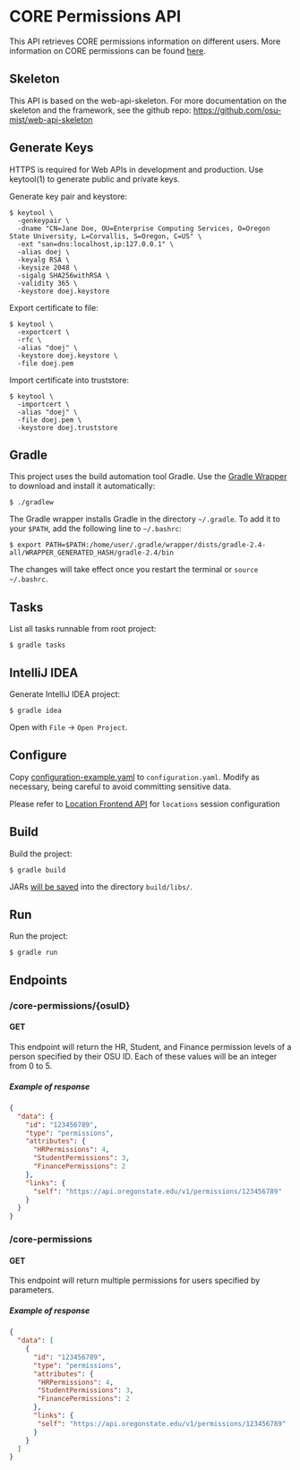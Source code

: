 # CORE Permissions API

This API retrieves CORE permissions information on different users. More information on CORE permissions can be found [here](https://fa.oregonstate.edu/bic/core/core-access-and-security-structure).

## Skeleton
This API is based on the web-api-skeleton. For more documentation on the skeleton and the framework, see the github repo: https://github.com/osu-mist/web-api-skeleton

## Generate Keys

HTTPS is required for Web APIs in development and production. Use keytool(1) to generate public and private keys.

Generate key pair and keystore:

```
$ keytool \
  -genkeypair \
  -dname "CN=Jane Doe, OU=Enterprise Computing Services, O=Oregon State University, L=Corvallis, S=Oregon, C=US" \
  -ext "san=dns:localhost,ip:127.0.0.1" \
  -alias doej \
  -keyalg RSA \
  -keysize 2048 \
  -sigalg SHA256withRSA \
  -validity 365 \
  -keystore doej.keystore
```

Export certificate to file:

```
$ keytool \
  -exportcert \
  -rfc \
  -alias "doej" \
  -keystore doej.keystore \
  -file doej.pem
```

Import certificate into truststore:

```
$ keytool \
  -importcert \
  -alias "doej" \
  -file doej.pem \
  -keystore doej.truststore
```

## Gradle

This project uses the build automation tool Gradle. Use the [Gradle Wrapper](https://docs.gradle.org/current/userguide/gradle_wrapper.html) to download and install it automatically:

```
$ ./gradlew
```

The Gradle wrapper installs Gradle in the directory `~/.gradle`. To add it to your `$PATH`, add the following line to `~/.bashrc`:

```
$ export PATH=$PATH:/home/user/.gradle/wrapper/dists/gradle-2.4-all/WRAPPER_GENERATED_HASH/gradle-2.4/bin
```

The changes will take effect once you restart the terminal or `source ~/.bashrc`.

## Tasks

List all tasks runnable from root project:

```
$ gradle tasks
```

## IntelliJ IDEA

Generate IntelliJ IDEA project:

```
$ gradle idea
```

Open with `File` -> `Open Project`.

## Configure

Copy [configuration-example.yaml](configuration-example.yaml) to `configuration.yaml`. Modify as necessary, being careful to avoid committing sensitive data.

Please refer to [Location Frontend API](https://wiki.library.oregonstate.edu/confluence/display/CO/Location+Frontend+API) for `locations` session configuration

## Build

Build the project:

```
$ gradle build
```

JARs [will be saved](https://github.com/johnrengelman/shadow#using-the-default-plugin-task) into the directory `build/libs/`.

## Run

Run the project:

```
$ gradle run
```

## Endpoints

### /core-permissions/{osuID}

#### GET
This endpoint will return the HR, Student, and Finance permission levels of a person specified by their OSU ID. Each of these values will be an integer from 0 to 5.

##### Example of response
```json
{
  "data": {
    "id": "123456789",
    "type": "permissions",
    "attributes": {
      "HRPermissions": 4,
      "StudentPermissions": 3,
      "FinancePermissions": 2
    },
    "links": {
      "self": "https://api.oregonstate.edu/v1/permissions/123456789"
    }
  }
}
```

### /core-permissions

#### GET
This endpoint will return multiple permissions for users specified by parameters.

##### Example of response
```json
{
  "data": [
    {
      "id": "123456789",
      "type": "permissions",
      "attributes": {
       "HRPermissions": 4,
       "StudentPermissions": 3,
       "FinancePermissions": 2
      },
      "links": {
       "self": "https://api.oregonstate.edu/v1/permissions/123456789"
      }
    }
  ]
}
```
